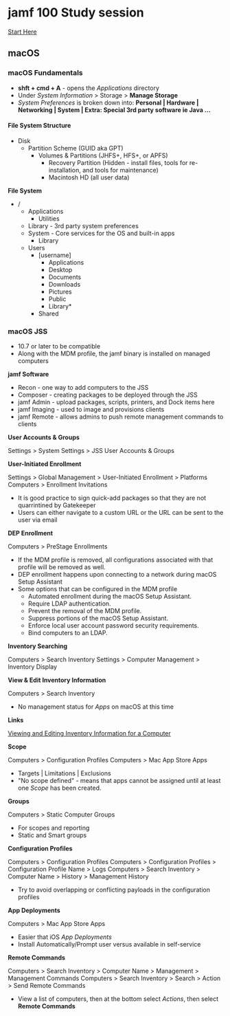 # jamf 100 Study session

[Start Here](http://docs.jamf.com/education-services/jamf-100-course/1.1/Lesson_1__Course_Introduction.html)

## macOS

### macOS Fundamentals

- **shft + cmd + A** - opens the *Applications* directory
- Under *System Information* > Storage > **Manage Storage**
- *System Preferences* is broken down into: **Personal | Hardware | Networking | System | Extra: Special 3rd party software ie Java ...**

#### File System Structure

 - Disk
   - Partition Scheme (GUID aka GPT)
     - Volumes & Partitions (JHFS+, HFS+, or APFS)
       - Recovery Partition (Hidden - install files, tools for re-installation, and tools for maintenance)
       - Macintosh HD (all user data)

 **File System**
- /
  - Applications
    - Utilities
  - Library - 3rd party system preferences  
  - System - Core services for the OS and built-in apps
    - Library
  - Users
    - [username]
      - Applications
      - Desktop
      - Documents
      - Downloads
      - Pictures
      - Public
      - Library*
    - Shared

### macOS JSS

- 10.7 or later to be compatible
- Along with the MDM profile, the jamf binary is installed on managed computers

**jamf Software**

- Recon - one way to add computers to the JSS
- Composer - creating packages to be deployed through the JSS
- jamf Admin - upload packages, scripts, printers, and Dock items here
- jamf Imaging - used to image and provisions clients
- jamf Remote - allows admins to push remote management commands to clients

**User Accounts & Groups**

Settings > System Settings > JSS User Accounts & Groups

**User-Initiated Enrollment**

Settings > Global Management > User-Initiated Enrollment > Platforms
Computers > Enrollment Invitations

- It is good practice to sign quick-add packages so that they are not quarrintined by Gatekeeper
- Users can either navigate to a custom URL or the URL can be sent to the user via email

**DEP Enrollment**

Computers > PreStage Enrollments

- If the MDM profile is removed, all configurations associated with that profile will be removed as well.
- DEP enrollment happens upon connecting to a network during macOS Setup Assistant
- Some options that can be configured in the MDM profile
  - Automated enrollment during the macOS Setup Assistant.
  - Require LDAP authentication.
  - Prevent the removal of the MDM profile.  
  - Suppress portions of the macOS Setup Assistant.
  - Enforce local user account password security requirements.
  - Bind computers to an LDAP.

**Inventory Searching**

Computers > Search Inventory
Settings > Computer Management > Inventory Display

**View & Edit Inventory Information**

Computers > Search Inventory

- No management status for *Apps* on macOS at this time

**Links**

[Viewing and Editing Inventory Information for a Computer](http://docs.jamf.com/casper-suite/administrator-guide/Viewing_and_Editing_Inventory_Information_for_a_Computer.html)

**Scope**

Computers > Configuration Profiles
Computers > Mac App Store Apps

- Targets | Limitations | Exclusions
- "No scope defined" - means that apps cannot be assigned until at least one *Scope* has been created.

**Groups**

Computers > Static Computer Groups

- For scopes and reporting
- Static and Smart groups

**Configuration Profiles**

Computers > Configuration Profiles
Computers > Configuration Profiles > Configuration Profile Name > Logs
Computers > Search Inventory > Computer Name > History > Management History

- Try to avoid overlapping or conflicting payloads in the configuration profiles

**App Deployments**

Computers > Mac App Store Apps

- Easier that iOS *App Deployments*
- Install Automatically/Prompt user versus available in self-service

**Remote Commands**

Computers > Search Inventory > Computer Name > Management > Management Commands
Computers > Search Inventory > Search > Action > Send Remote Commands

- View a list of computers, then at the bottom select *Actions*, then select **Remote Commands**
